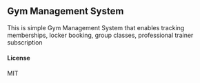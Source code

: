 ## Gym Management System

This is simple Gym Management System that enables tracking memberships, locker booking, group classes, professional trainer subscription

#### License

MIT